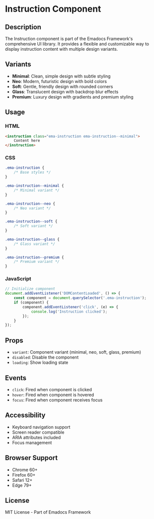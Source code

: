 # Instruction Component

## Description
The Instruction component is part of the Emadocs Framework's comprehensive UI library. It provides a flexible and customizable way to display instruction content with multiple design variants.

## Variants
- **Minimal**: Clean, simple design with subtle styling
- **Neo**: Modern, futuristic design with bold colors
- **Soft**: Gentle, friendly design with rounded corners
- **Glass**: Translucent design with backdrop blur effects
- **Premium**: Luxury design with gradients and premium styling

## Usage

### HTML
```html
<instruction class="ema-instruction ema-instruction--minimal">
    Content here
</instruction>
```

### CSS
```css
.ema-instruction {
    /* Base styles */
}

.ema-instruction--minimal {
    /* Minimal variant */
}

.ema-instruction--neo {
    /* Neo variant */
}

.ema-instruction--soft {
    /* Soft variant */
}

.ema-instruction--glass {
    /* Glass variant */
}

.ema-instruction--premium {
    /* Premium variant */
}
```

### JavaScript
```javascript
// Initialize component
document.addEventListener('DOMContentLoaded', () => {
    const component = document.querySelector('.ema-instruction');
    if (component) {
        component.addEventListener('click', (e) => {
            console.log('Instruction clicked');
        });
    }
});
```

## Props
- `variant`: Component variant (minimal, neo, soft, glass, premium)
- `disabled`: Disable the component
- `loading`: Show loading state

## Events
- `click`: Fired when component is clicked
- `hover`: Fired when component is hovered
- `focus`: Fired when component receives focus

## Accessibility
- Keyboard navigation support
- Screen reader compatible
- ARIA attributes included
- Focus management

## Browser Support
- Chrome 60+
- Firefox 60+
- Safari 12+
- Edge 79+

## License
MIT License - Part of Emadocs Framework

